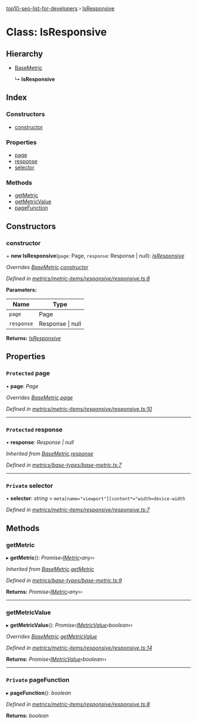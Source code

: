 [top10-seo-list-for-developers](../README.md) › [IsResponsive](isresponsive.md)

# Class: IsResponsive

## Hierarchy

* [BaseMetric](basemetric.md)

  ↳ **IsResponsive**

## Index

### Constructors

* [constructor](isresponsive.md#constructor)

### Properties

* [page](isresponsive.md#protected-page)
* [response](isresponsive.md#protected-response)
* [selector](isresponsive.md#private-selector)

### Methods

* [getMetric](isresponsive.md#getmetric)
* [getMetricValue](isresponsive.md#getmetricvalue)
* [pageFunction](isresponsive.md#private-pagefunction)

## Constructors

###  constructor

\+ **new IsResponsive**(`page`: Page, `response`: Response | null): *[IsResponsive](isresponsive.md)*

*Overrides [BaseMetric](basemetric.md).[constructor](basemetric.md#constructor)*

*Defined in [metrics/metric-items/responsive/responsive.ts:8](https://github.com/deepcrawl/top10-seo-list-for-developer/blob/b4206b2/src/metrics/metric-items/responsive/responsive.ts#L8)*

**Parameters:**

Name | Type |
------ | ------ |
`page` | Page |
`response` | Response &#124; null |

**Returns:** *[IsResponsive](isresponsive.md)*

## Properties

### `Protected` page

• **page**: *Page*

*Overrides [BaseMetric](basemetric.md).[page](basemetric.md#protected-page)*

*Defined in [metrics/metric-items/responsive/responsive.ts:10](https://github.com/deepcrawl/top10-seo-list-for-developer/blob/b4206b2/src/metrics/metric-items/responsive/responsive.ts#L10)*

___

### `Protected` response

• **response**: *Response | null*

*Inherited from [BaseMetric](basemetric.md).[response](basemetric.md#protected-response)*

*Defined in [metrics/base-types/base-metric.ts:7](https://github.com/deepcrawl/top10-seo-list-for-developer/blob/b4206b2/src/metrics/base-types/base-metric.ts#L7)*

___

### `Private` selector

• **selector**: *string* =  `meta[name="viewport"][content*="width=device-width`

*Defined in [metrics/metric-items/responsive/responsive.ts:7](https://github.com/deepcrawl/top10-seo-list-for-developer/blob/b4206b2/src/metrics/metric-items/responsive/responsive.ts#L7)*

## Methods

###  getMetric

▸ **getMetric**(): *Promise‹[IMetric](../interfaces/imetric.md)‹any››*

*Inherited from [BaseMetric](basemetric.md).[getMetric](basemetric.md#getmetric)*

*Defined in [metrics/base-types/base-metric.ts:9](https://github.com/deepcrawl/top10-seo-list-for-developer/blob/b4206b2/src/metrics/base-types/base-metric.ts#L9)*

**Returns:** *Promise‹[IMetric](../interfaces/imetric.md)‹any››*

___

###  getMetricValue

▸ **getMetricValue**(): *Promise‹[IMetricValue](../interfaces/imetricvalue.md)‹boolean››*

*Overrides [BaseMetric](basemetric.md).[getMetricValue](basemetric.md#abstract-getmetricvalue)*

*Defined in [metrics/metric-items/responsive/responsive.ts:14](https://github.com/deepcrawl/top10-seo-list-for-developer/blob/b4206b2/src/metrics/metric-items/responsive/responsive.ts#L14)*

**Returns:** *Promise‹[IMetricValue](../interfaces/imetricvalue.md)‹boolean››*

___

### `Private` pageFunction

▸ **pageFunction**(): *boolean*

*Defined in [metrics/metric-items/responsive/responsive.ts:8](https://github.com/deepcrawl/top10-seo-list-for-developer/blob/b4206b2/src/metrics/metric-items/responsive/responsive.ts#L8)*

**Returns:** *boolean*
